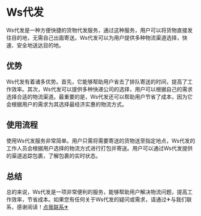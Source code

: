 # Ws代发

Ws代发是一种方便快捷的货物代发服务，通过这种服务，用户可以将货物直接发往目的地，无需自己出面寄送。Ws代发可以为用户提供多种物流渠道选择，快速、安全地送达目的地。

## 优势

Ws代发有着诸多优势。首先，它能够帮助用户省去了排队寄送的时间，提高了工作效率。其次，Ws代发可以提供多种快递公司的选择，用户可以根据自己的需求选择合适的物流渠道。最重要的是，Ws代发还可以帮助用户节省了成本，因为它会根据用户的需求为其选择最经济实惠的物流方式。

## 使用流程

使用Ws代发服务非常简单。用户只需将需要寄送的货物送至指定地点，Ws代发的工作人员会根据用户选择的物流方式进行打包并寄送。用户可以通过Ws代发提供的渠道追踪包裹，了解包裹的实时状态。

## 总结

总的来说，Ws代发是一项非常便利的服务，能够帮助用户解决物流问题，提高工作效率，节省成本。如果您有任何关于Ws代发的疑问或需求，请通过✈与我们联系，感谢阅读！[点我联系✈](https://www.k02.cc)